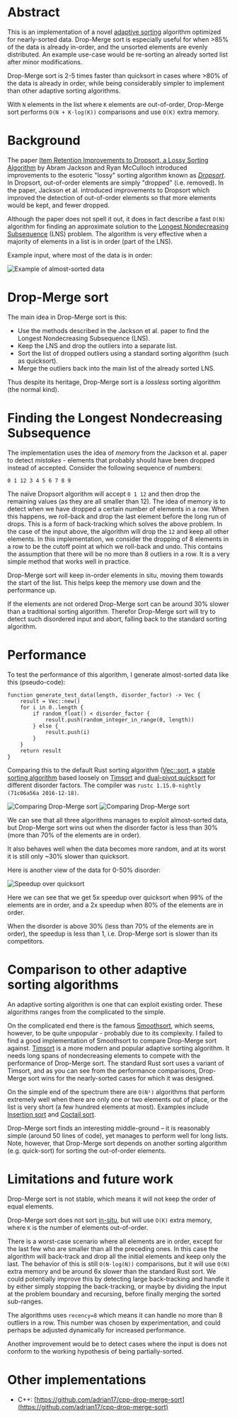 # Abstract
This is an implementation of a novel [adaptive sorting](https://en.wikipedia.org/wiki/Adaptive_sort) algorithm optimized for nearly-sorted data. Drop-Merge sort is especially useful for when >85% of the data is already in-order, and the unsorted elements are evenly distributed. An example use-case would be re-sorting an already sorted list after minor modifications.

Drop-Merge sort is 2-5 times faster than quicksort in cases where >80% of the data is already in order, while being considerably simpler to implement than other adaptive sorting algorithms.

With `N` elements in the list where `K` elements are out-of-order, Drop-Merge sort performs `O(N + K⋅log(K))` comparisons and use `O(K)` extra memory.

# Background
The paper [Item Retention Improvements to Dropsort, a Lossy Sorting Algorithm](http://micsymposium.org/mics_2011_proceedings/mics2011_submission_13.pdf) by Abram Jackson and Ryan McCulloch introduced improvements to the esoteric "lossy" sorting algorithm known as [*Dropsort*](http://www.dangermouse.net/esoteric/dropsort.html). In Dropsort, out-of-order elements are simply "dropped" (i.e. removed). In the paper, Jackson et al. introduced improvements to Dropsort which improved the detection of out-of-order elements so that more elements would be kept, and fewer dropped.

Although the paper does not spell it out, it does in fact describe a fast `O(N)` algorithm for finding an approximate solution to the [Longest Nondecreasing Subsequence](https://en.wikipedia.org/wiki/Longest_increasing_subsequence) (LNS) problem. The algorithm is very effective when a majority of elements in a list is in order (part of the LNS).

Example input, where most of the data is in order:

![Example of almost-sorted data](images/example.png)

# Drop-Merge sort
The main idea in Drop-Merge sort is this:

* Use the methods described in the Jackson et al. paper to find the Longest Nondecreasing Subsequence (LNS).
* Keep the LNS and drop the outliers into a separate list.
* Sort the list of dropped outliers using a standard sorting algorithm (such as quicksort).
* Merge the outliers back into the main list of the already sorted LNS.

Thus despite its heritage, Drop-Merge sort is a *lossless* sorting algorithm (the normal kind).

# Finding the Longest Nondecreasing Subsequence
The implementation uses the idea of *memory* from the Jackson et al. paper to detect *mistakes* - elements that probably should have been dropped instead of accepted. Consider the following sequence of numbers:

`0 1 12 3 4 5 6 7 8 9`

The naïve Dropsort algorithm will accept `0 1 12` and then drop the remaining values (as they are all smaller than 12). The idea of memory is to detect when we have dropped a certain number of elements in a row. When this happens, we roll-back and drop the last element before the long run of drops. This is a form of back-tracking which solves the above problem. In the case of the input above, the algorithm will drop the `12` and keep all other elements. In this implementation, we consider the dropping of 8 elements in a row to be the cutoff point at which we roll-back and undo. This contains the assumption that there will be no more than 8 outliers in a row. It is a very simple method that works well in practice.

Drop-Merge sort will keep in-order elements in situ, moving them towards the start of the list. This helps keep the memory use down and the performance up.

If the elements are not ordered Drop-Merge sort can be around 30% slower than a traditional sorting algorithm. Therefor Drop-Merge sort will try to detect such disordered input and abort, falling back to the standard sorting algorithm.

# Performance
To test the performance of this algorithm, I generate almost-sorted data like this (pseudo-code):

```
function generate_test_data(length, disorder_factor) -> Vec {
	result = Vec::new()
	for i in 0..length {
		if random_float() < disorder_factor {
			result.push(random_integer_in_range(0, length))
		} else {
			result.push(i)
		}
	}
	return result
}
```

Comparing this to the default Rust sorting algorithm ([Vec::sort](https://doc.rust-lang.org/beta/std/vec/struct.Vec.html#method.sort), a [stable sorting algorithm](https://github.com/rust-lang/rust/pull/38192) based loosely on [Timsort](https://en.wikipedia.org/wiki/Timsort) and [dual-pivot quicksort](https://github.com/notriddle/quickersort) for different disorder factors. The compiler was `rustc 1.15.0-nightly (71c06a56a 2016-12-18)`.

![Comparing Drop-Merge sort](images/comparisons_i32.png)
![Comparing Drop-Merge sort](images/comparisons_string.png)

We can see that all three algorithms manages to exploit almost-sorted data, but Drop-Merge sort wins out when the disorder factor is less than 30% (more than 70% of the elements are in order).

It also behaves well when the data becomes more random, and at its worst it is still only ~30% slower than quicksort.

Here is another view of the data for 0-50% disorder:

![Speedup over quicksort](images/speedup_i32_dmsort_move.png)

Here we can see that we get 5x speedup over quicksort when 99% of the elements are in order, and a 2x speedup when 80% of the elements are in order.

When the disorder is above 30% (less than 70% of the elements are in order), the speedup is less than 1, i.e. Drop-Merge sort is slower than its competitors.

# Comparison to other adaptive sorting algorithms
An adaptive sorting algorithm is one that can exploit existing order. These algorithms ranges from the complicated to the simple.

On the complicated end there is the famous [Smoothsort](https://en.wikipedia.org/wiki/Smoothsort), which seems, however, to be quite unpopular - probably due to its complexity. I failed to find a good implementation of Smoothsort to compare Drop-Merge sort against. [Timsort](https://en.wikipedia.org/wiki/Timsort) is a more modern and popular adaptive sorting algorithm. It needs long spans of nondecreasing elements to compete with the performance of Drop-Merge sort. The standard Rust sort uses a variant of Timsort, and as you can see from the performance comparisons, Drop-Merge sort wins for the nearly-sorted cases for which it was designed.

On the simple end of the spectrum there are `O(N²)` algorithms that perform extremely well when there are only one or two elements out of place, or the list is very short (a few hundred elements at most). Examples include [Insertion sort](https://en.wikipedia.org/wiki/Insertion_sort) and [Coctail sort](https://en.wikipedia.org/wiki/Cocktail_shaker_sort).

Drop-Merge sort finds an interesting middle-ground – it is reasonably simple (around 50 lines of code), yet manages to perform well for long lists. Note, however, that Drop-Merge sort depends on another sorting algorithm (e.g. quick-sort) for sorting the out-of-order elements.

# Limitations and future work
Drop-Merge sort is not stable, which means it will not keep the order of equal elements.

Drop-Merge sort does not sort [in-situ](https://en.wikipedia.org/wiki/In-place_algorithm), but will use `O(K)` extra memory, where `K` is the number of elements out-of-order.

There is a worst-case scenario where all elements are in order, except for the last few who are smaller than all the preceding ones. In this case the algorithm will back-track and drop all the initial elements and keep only the last. The behavior of this is still `O(N⋅log(N))` comparisons, but it will use `O(N)` extra memory and be around 6x slower than the standard Rust sort. We could potentially improve this by detecting large back-tracking and handle it by either simply stopping the back-tracking, or maybe by dividing the input at the problem boundary and recursing, before finally merging the sorted sub-ranges.

The algorithms uses `recency=8` which means it can handle no more than 8 outliers in a row. This number was chosen by experimentation, and could perhaps be adjusted dynamically for increased performance.

Another improvement would be to detect cases where the input is does not conform to the working hypothesis of being partially-sorted.

# Other implementations
* C++: [https://github.com/adrian17/cpp-drop-merge-sort](https://github.com/adrian17/cpp-drop-merge-sort)

